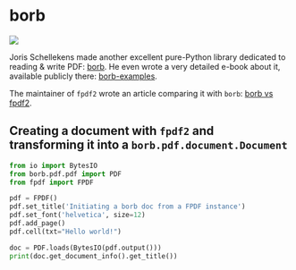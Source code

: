 # borb #

![](https://raw.githubusercontent.com/jorisschellekens/borb/master/logo/borb_64.png)

Joris Schellekens made another excellent pure-Python library dedicated to reading & write PDF: [borb](https://github.com/jorisschellekens/borb/).
He even wrote a very detailed e-book about it, available publicly there: [borb-examples](https://github.com/jorisschellekens/borb-examples/).

The maintainer of `fpdf2` wrote an article comparing it with `borb`:
[borb vs fpdf2](https://chezsoi.org/lucas/blog/fpdf2-5-2-svg-support-and-borb.html).


## Creating a document with `fpdf2` and transforming it into a `borb.pdf.document.Document` ##

```python
from io import BytesIO
from borb.pdf.pdf import PDF
from fpdf import FPDF

pdf = FPDF()
pdf.set_title('Initiating a borb doc from a FPDF instance')
pdf.set_font('helvetica', size=12)
pdf.add_page()
pdf.cell(txt="Hello world!")

doc = PDF.loads(BytesIO(pdf.output()))
print(doc.get_document_info().get_title())
```
